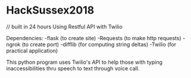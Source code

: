 # HackSussex2018
// built in 24 hours
Using Restful API with Twilio

Dependencies:
-flask (to create site)
-Requests (to make http requests)
-ngrok (to create port)
-difflib (for computing string deltas)
-Twilio (for practical application)

 This python program uses Twilio's API to help those with typing inaccessibilities thru speech to text through voice call.
